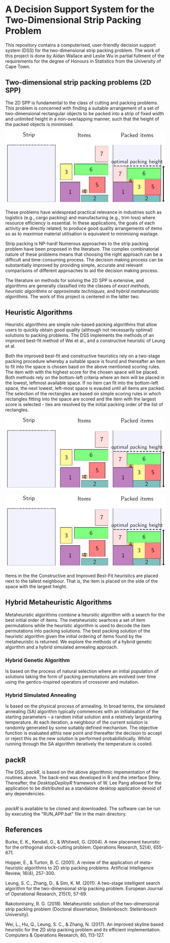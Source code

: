 # A Decision Support System for the Two-Dimensional Strip Packing Problem

This repository contains a computerised, user-friendly decision support system (DSS) for the two-dimensional strip packing problem. The work of this project is done by Aidan Wallace and Leslie Wu in partial fullment of the requirements for the degree of Honours in Statistics from the University of Cape Town.

## Two-dimensional strip packing problems (2D SPP)

The 2D SPP is fundamental to the class of cutting and packing problems. This problem is concerned with finding a suitable arrangement of a set of two-dimensional rectangular objects to be packed into a strip of fixed width and unlimited height in a non-overlapping manner, such that the height of the packed objects is minimised.

![Example of a 2D Strip Packing Problem](images/spp_example.PNG?raw=true "Title")

These problems have widespread practical relevance in industries such as logistics (e.g., cargo packing) and manufacturing (e.g., trim loss) where resource efficiency is essential. In these applications, the goals of each activity are directly related; to produce good quality arrangements of items so as to maximise material utilisation is equivalent to minimising wastage.

Strip packing is NP-hard! Numerous approaches to the strip packing problem have been proposed in the literature. The complex combinatorial nature of these problems means that choosing the right approach can be a difficult and time-consuming process. The decision making process can be substantially improved by providing simple, accurate and relevant comparisons of different approaches to aid the decision making process.

The literature on methods for solving the 2D SPP is extensive, and algorithms are generally classified into the classes of *exact methods*, *heuristic algorithms* or *approximate techniques*, and *hybrid metaheuristic algorithms*. The work of this project is centered in the latter two.

## Heuristic Algorithms

Heuristic algorithms are simple rule-based packing algorithms that allow users to quickly obtain good quality (although not necessarily optimal) solutions to packing problems. The DSS implements the methods of an improved best-fit method of Wei et al., and a constructive heuristic of Leung et al.

Both the improved best-fit and constructive heuristics rely on a two-stage packing procedure whereby a suitable space is found and thereafter an item to fit into the space is chosen basd on the above mentioned scoring rules. The item with with the highest score for the chosen space will be placed. Both methods rely on the bottom-left criteria where an item will be placed in the lowest, leftmost available space. If no item can fit into the bottom-left space, the next lowest, left-most space is evauted until all items are packed. The selection of the rectangles are based on simple scoring rules in which rectangles fitting into the space are scored and the item with the largest score is selected - ties are resolved by the initial packing order of the list of rectangles.

![An example scoring rule of the constructive heuristic](images/spp_example.PNG?raw=true "Title")

![An example scoring rule of the improved best-fit heuristic](images/spp_example.PNG?raw=true "Title")

Items in the the Constructive and Improved Best-Fit heuristics are placed next to the tallest neighbour. That is, the item is placed on the side of the space with the largest height.

## Hybrid Metaheuristic Algorithms

Metaheuristic algorithms combine a heursitic algorithm with a search for the best initial order of items. The metaheuristic searhces a set of item permutations while the heuristic algorithm is used to decode the item permutations into packing solutions. The best packing solution of the heuristic algorithm given the initial ordering of items found by the metaheuristic is returned. We explore the methods of a hybrid genetic algorithm and a hybrid simulated annealing approach.

### Hybrid Genetic Algorithm ###
Is based on the process of natural selection where an initial population of solutions taking the form of packing permutations are evolved over time using the gentics-inspired operators of crossover and mutation.


### Hybrid Simulated Annealing ###
Is based on the physical process of annealing. In broad terms, the simulated annealing (SA) algorithm typically commences with an initialisation of the starting parameters – a random initial solution and a relatively largestarting temperature. At each iteration, a neighbour of the current solution is randomly generated by some suitably defined mechanism. The objective function is evaluated atthis new point and thereafter the decision to accept or reject this as the new solution is performed probabilistically. Whilst running through the SA algorithm iteratively the temperature is cooled.

## packR
The DSS, *packR*, is based on the above algorithmic impementation of the routines above. The back-end was developed in R and the interface Shiny. Thereafter, the *DesktopDeployR* framework of W. Lee Pang allowed for the application to be distributed as a standalone desktop application devoid of any dependencies.

##
*packR* is available to be cloned and downloaded. The software can be run by executing the "RUN_APP.bat" file in the main directory.

## References

Burke, E. K., Kendall, G., & Whitwell, G. (2004). A new placement heuristic for the orthogonal stock-cutting problem. Operations Research, 52(4), 655-671.

Hopper, E., & Turton, B. C. (2001). A review of the application of meta-heuristic algorithms to 2D strip packing problems. Artificial Intelligence Review, 16(4), 257-300.

Leung, S. C., Zhang, D., & Sim, K. M. (2011). A two-stage intelligent search algorithm for the two-dimensional strip packing problem. European Journal of Operational Research, 215(1), 57-69.

Rakotonirainy, R. G. (2018). Metaheuristic solution of the two-dimensional strip packing problem (Doctoral dissertation, Stellenbosch: Stellenbosch University).

Wei, L., Hu, Q., Leung, S. C., & Zhang, N. (2017). An improved skyline based heuristic for the 2D strip packing problem and its efficient implementation. Computers & Operations Research, 80, 113-127.
